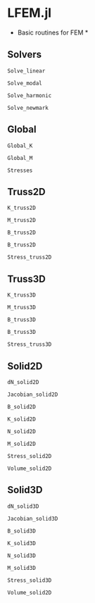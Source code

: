 # LFEM.jl

* Basic routines for FEM *

## Solvers

```@docs
Solve_linear
```

```@docs
Solve_modal
```

```@docs
Solve_harmonic
```

```@docs
Solve_newmark
```
## Global

```@docs
Global_K
```

```@docs
Global_M
```

```@docs
Stresses
```


## Truss2D

```@docs
K_truss2D
```

```@docs
M_truss2D
```

```@docs
B_truss2D
```

```@docs
B_truss2D
```
```@docs
Stress_truss2D
```

## Truss3D

```@docs
K_truss3D
```

```@docs
M_truss3D
```

```@docs
B_truss3D
```

```@docs
B_truss3D
```

```@docs
Stress_truss3D
```

## Solid2D

```@docs
dN_solid2D
```

```@docs
Jacobian_solid2D
```

```@docs
B_solid2D
```

```@docs
K_solid2D
```

```@docs
N_solid2D
```

```@docs
M_solid2D
```

```@docs
Stress_solid2D
```

```@docs
Volume_solid2D
```

## Solid3D

```@docs
dN_solid3D
```

```@docs
Jacobian_solid3D
```

```@docs
B_solid3D
```

```@docs
K_solid3D
```

```@docs
N_solid3D
```

```@docs
M_solid3D
```

```@docs
Stress_solid3D
```

```@docs
Volume_solid2D
```
